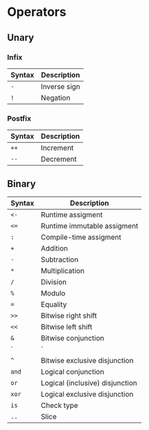 # Operators
## Unary
### Infix
Syntax | Description
-------|-------
`-` | Inverse sign
`!`| Negation

### Postfix
Syntax | Description
-------|-------
`++` | Increment
`--` | Decrement

## Binary
Syntax | Description
-------|-------
`<-` | Runtime assigment
`<=` | Runtime immutable assigment
`:` | Compile-time assigment
`+` | Addition
`-` | Subtraction
`*` | Multiplication
`/` | Division
`%` | Modulo
`=` | Equality
`>>` | Bitwise right shift 
`<<` | Bitwise left shift 
`&` | Bitwise conjunction
`|` | Bitwise (inclusive) disjunction
`^` | Bitwise exclusive disjunction
`and` | Logical conjunction
`or` | Logical (inclusive) disjunction
`xor` | Logical exclusive disjunction
`is`| Check type
`..` | Slice

